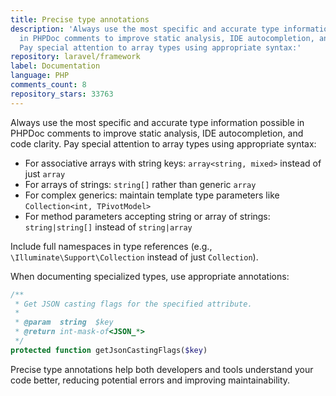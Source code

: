 ```yaml
---
title: Precise type annotations
description: 'Always use the most specific and accurate type information possible
  in PHPDoc comments to improve static analysis, IDE autocompletion, and code clarity.
  Pay special attention to array types using appropriate syntax:'
repository: laravel/framework
label: Documentation
language: PHP
comments_count: 8
repository_stars: 33763
---
```


Always use the most specific and accurate type information possible in PHPDoc comments to improve static analysis, IDE autocompletion, and code clarity. Pay special attention to array types using appropriate syntax:

- For associative arrays with string keys: `array<string, mixed>` instead of just `array`
- For arrays of strings: `string[]` rather than generic `array`
- For complex generics: maintain template type parameters like `Collection<int, TPivotModel>`
- For method parameters accepting string or array of strings: `string|string[]` instead of `string|array`

Include full namespaces in type references (e.g., `\Illuminate\Support\Collection` instead of just `Collection`).

When documenting specialized types, use appropriate annotations:
```php
/**
 * Get JSON casting flags for the specified attribute.
 *
 * @param  string  $key
 * @return int-mask-of<JSON_*>
 */
protected function getJsonCastingFlags($key)
```

Precise type annotations help both developers and tools understand your code better, reducing potential errors and improving maintainability.
